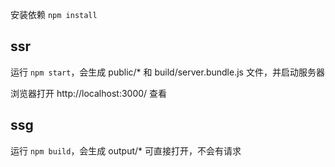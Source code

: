 
安装依赖 `npm install`

## ssr

运行 `npm start`，会生成 public/* 和 build/server.bundle.js 文件，并启动服务器

浏览器打开 http://localhost:3000/ 查看

## ssg

运行 `npm build`，会生成 output/* 可直接打开，不会有请求
